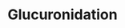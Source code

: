 ---
annotations:
- type: Pathway Ontology
  value: classic metabolic pathway
- type: Pathway Ontology
  value: glucuronidation conjugation pathway
authors:
- MaintBot
- AlexanderPico
description: Metabolism of xenobiotic compounds consists of phase I and a phase II
  biotransformation reactions, being compound modification and conjugation reactions
  respectively. In phase I biotransformation, the compound is modificated via oxidation,
  reduction, hydrolysis, or other minor reactions, to reveal a reactive group to which
  a conjugation molecule can react to. In phase II, a small conjugation molecule reacts
  with the phase I modified molecule, producing a much more water-soluble molecule
  that can be excreted more easily. Glucuronidation is a phase II biotransformation
  reaction in which glucuronide acts as a conjugation molecule and binds to a substrate
  via the catalysis of glucuronosyltransferases. First, in a series of reactions the
  cosubstrate uridine diphosphate glucuronic acid (UDPGA) is formed. The glucuronosyltransferases
  (UGTs) then catalyze the transfer of glucuronic acid from UDPGA to a substrate resulting
  in a glucuronidated substrate and leaving uridine 5'-diphosphate. UGTs are a very
  broad and divers group of enzymes and count as the most significant  group of conjugation
  enzymes in xenobiotic metabolism, qualitatively because glucuronic acid can be coupled
  to a large diversity of functional groups and quantitatively because of the large
  and divers number of substrates that are formed.
last-edited: 2019-09-17
organisms:
- Pan troglodytes
redirect_from:
- /index.php/Pathway:WP851
- /instance/WP851
schema-jsonld:
- '@context': https://schema.org/
  '@id': https://wikipathways.github.io/pathways/WP851.html
  '@type': Dataset
  creator:
    '@type': Organization
    name: WikiPathways
  description: Metabolism of xenobiotic compounds consists of phase I and a phase
    II biotransformation reactions, being compound modification and conjugation reactions
    respectively. In phase I biotransformation, the compound is modificated via oxidation,
    reduction, hydrolysis, or other minor reactions, to reveal a reactive group to
    which a conjugation molecule can react to. In phase II, a small conjugation molecule
    reacts with the phase I modified molecule, producing a much more water-soluble
    molecule that can be excreted more easily. Glucuronidation is a phase II biotransformation
    reaction in which glucuronide acts as a conjugation molecule and binds to a substrate
    via the catalysis of glucuronosyltransferases. First, in a series of reactions
    the cosubstrate uridine diphosphate glucuronic acid (UDPGA) is formed. The glucuronosyltransferases
    (UGTs) then catalyze the transfer of glucuronic acid from UDPGA to a substrate
    resulting in a glucuronidated substrate and leaving uridine 5'-diphosphate. UGTs
    are a very broad and divers group of enzymes and count as the most significant  group
    of conjugation enzymes in xenobiotic metabolism, qualitatively because glucuronic
    acid can be coupled to a large diversity of functional groups and quantitatively
    because of the large and divers number of substrates that are formed.
  keywords:
  - Water
  - UGT1A5
  - UGT1A3
  - Uridine triphosphate
  - Glucose 1-phosphate
  - Glucose 6-phosphate
  - NAD
  - Uridine diphosphate glucuronic acid
  - substrate-glucuronide
  - UGT1A6
  - UGT2B15
  - PGM5
  - UGP2
  - PGM2
  - UGT
  - UGT1A1
  - NADH
  - UGT1A4
  - UGT1A9
  - Substrate
  - 2H+
  - Adenosine 3',5'-diphosphate
  - PGM3
  - UGDH
  - UGT2A3
  - UGT2B4
  - UGT2A1
  - UGT2B7
  - Uridine 5'-diphosphate
  - Adenosine triphosphate
  - D-Glucose
  - PGM1
  - UGT1A8
  - UGT1A10
  - UGT2B11
  - UGT2B17
  - UGT2A2
  - UGT2B28
  - UGT2B10
  - HK1
  - Phosphate
  - UGT1A7
  - Uridine diphosphate glucose
  license: CC0
  name: Glucuronidation
seo: CreativeWork
title: Glucuronidation
wpid: WP851
---